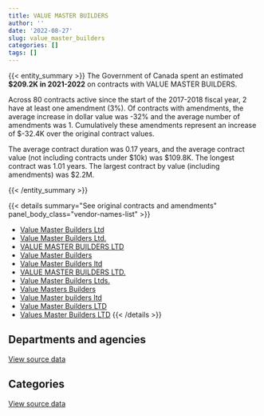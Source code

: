 ```yaml
---
title: VALUE MASTER BUILDERS
author: ''
date: '2022-08-27'
slug: value_master_builders
categories: []
tags: []
---
```


<script src="/rmarkdown-libs/htmlwidgets/htmlwidgets.js"></script>
<link href="/rmarkdown-libs/datatables-css/datatables-crosstalk.css" rel="stylesheet" />
<script src="/rmarkdown-libs/datatables-binding/datatables.js"></script>
<script src="/rmarkdown-libs/jquery/jquery-3.6.0.min.js"></script>
<link href="/rmarkdown-libs/dt-core-bootstrap/css/dataTables.bootstrap.min.css" rel="stylesheet" />
<link href="/rmarkdown-libs/dt-core-bootstrap/css/dataTables.bootstrap.extra.css" rel="stylesheet" />
<script src="/rmarkdown-libs/dt-core-bootstrap/js/jquery.dataTables.min.js"></script>
<script src="/rmarkdown-libs/dt-core-bootstrap/js/dataTables.bootstrap.min.js"></script>
<link href="/rmarkdown-libs/crosstalk/css/crosstalk.min.css" rel="stylesheet" />
<script src="/rmarkdown-libs/crosstalk/js/crosstalk.min.js"></script>
<script src="/rmarkdown-libs/htmlwidgets/htmlwidgets.js"></script>
<link href="/rmarkdown-libs/datatables-css/datatables-crosstalk.css" rel="stylesheet" />
<script src="/rmarkdown-libs/datatables-binding/datatables.js"></script>
<script src="/rmarkdown-libs/jquery/jquery-3.6.0.min.js"></script>
<link href="/rmarkdown-libs/dt-core-bootstrap/css/dataTables.bootstrap.min.css" rel="stylesheet" />
<link href="/rmarkdown-libs/dt-core-bootstrap/css/dataTables.bootstrap.extra.css" rel="stylesheet" />
<script src="/rmarkdown-libs/dt-core-bootstrap/js/jquery.dataTables.min.js"></script>
<script src="/rmarkdown-libs/dt-core-bootstrap/js/dataTables.bootstrap.min.js"></script>
<link href="/rmarkdown-libs/crosstalk/css/crosstalk.min.css" rel="stylesheet" />
<script src="/rmarkdown-libs/crosstalk/js/crosstalk.min.js"></script>

{{< entity_summary >}}
The Government of Canada spent an estimated **\$209.2K in 2021-2022** on contracts with VALUE MASTER BUILDERS.

Across 80 contracts active since the start of the 2017-2018 fiscal year, 2 have at least one amendment (3%). Of contracts with amendments, the average increase in dollar value was -32% and the average number of amendments was 1. Cumulatively these amendments represent an increase of \$-32.4K over the original contract values.

The average contract duration was 0.17 years, and the average contract value (not including contracts under \$10k) was \$109.8K. The longest contract was 1.01 years. The largest contract by value (including amendments) was \$2.2M.

{{< /entity_summary >}}

{{< details summary="See original contracts and amendments" panel_body_class="vendor-names-list" >}}
- [Value Master Builders Ltd](https://search.open.canada.ca/en/ct/?sort=contract_value_f%20desc&page=1&search_text=%22Value%20Master%20Builders%20Ltd%22)
- [Value Master Builders Ltd.](https://search.open.canada.ca/en/ct/?sort=contract_value_f%20desc&page=1&search_text=%22Value%20Master%20Builders%20Ltd.%22)
- [VALUE MASTER BUILDERS LTD](https://search.open.canada.ca/en/ct/?sort=contract_value_f%20desc&page=1&search_text=%22VALUE%20MASTER%20BUILDERS%20LTD%22)
- [Value Master Builders](https://search.open.canada.ca/en/ct/?sort=contract_value_f%20desc&page=1&search_text=%22Value%20Master%20Builders%22)
- [Value Master Builders ltd](https://search.open.canada.ca/en/ct/?sort=contract_value_f%20desc&page=1&search_text=%22Value%20Master%20Builders%20ltd%22)
- [VALUE MASTER BUILDERS LTD.](https://search.open.canada.ca/en/ct/?sort=contract_value_f%20desc&page=1&search_text=%22VALUE%20MASTER%20BUILDERS%20LTD.%22)
- [Value Master Builders Ltds.](https://search.open.canada.ca/en/ct/?sort=contract_value_f%20desc&page=1&search_text=%22Value%20Master%20Builders%20Ltds.%22)
- [Value Masters Builders](https://search.open.canada.ca/en/ct/?sort=contract_value_f%20desc&page=1&search_text=%22Value%20Masters%20Builders%22)
- [Value Master builders ltd](https://search.open.canada.ca/en/ct/?sort=contract_value_f%20desc&page=1&search_text=%22Value%20Master%20builders%20ltd%22)
- [Value Master Builders LTD](https://search.open.canada.ca/en/ct/?sort=contract_value_f%20desc&page=1&search_text=%22Value%20Master%20Builders%20LTD%22)
- [Values Master Builders LTD](https://search.open.canada.ca/en/ct/?sort=contract_value_f%20desc&page=1&search_text=%22Values%20Master%20Builders%20LTD%22)
{{< /details >}}

## Departments and agencies

<div id="htmlwidget-1" style="width:100%;height:auto;" class="datatables html-widget"></div>
<script type="application/json" data-for="htmlwidget-1">{"x":{"style":"bootstrap","filter":"none","vertical":false,"data":[["<a href=\"/departments/dnd-mdn/\">National Defence<\/a>"],[2390569.93],[349784.51],[253584.29],[209182.66]],"container":"<table class=\"table table-striped table-hover row-border order-column display\">\n  <thead>\n    <tr>\n      <th>Department<\/th>\n      <th>2018-2019<\/th>\n      <th>2019-2020<\/th>\n      <th>2020-2021<\/th>\n      <th>2021-2022<\/th>\n    <\/tr>\n  <\/thead>\n<\/table>","options":{"order":[[4,"desc"]],"pageLength":10,"autoWidth":true,"columnDefs":[{"targets":1,"render":"function(data, type, row, meta) {\n    return type !== 'display' ? data : DTWidget.formatCurrency(data, \"$\", 2, 3, \",\", \".\", true, null);\n  }"},{"targets":2,"render":"function(data, type, row, meta) {\n    return type !== 'display' ? data : DTWidget.formatCurrency(data, \"$\", 2, 3, \",\", \".\", true, null);\n  }"},{"targets":3,"render":"function(data, type, row, meta) {\n    return type !== 'display' ? data : DTWidget.formatCurrency(data, \"$\", 2, 3, \",\", \".\", true, null);\n  }"},{"targets":4,"render":"function(data, type, row, meta) {\n    return type !== 'display' ? data : DTWidget.formatCurrency(data, \"$\", 2, 3, \",\", \".\", true, null);\n  }"},{"width":"16%","targets":[1,2,3,4]},{"className":"dt-right","targets":[1,2,3,4]}],"orderClasses":false}},"evals":["options.columnDefs.0.render","options.columnDefs.1.render","options.columnDefs.2.render","options.columnDefs.3.render"],"jsHooks":[]}</script>
<p class="text-right">
<a href="https://github.com/GoC-Spending/contracts-data/tree/main/data/out/vendors/value_master_builders/summary_by_fiscal_year_by_department.csv" class="source-data-link btn btn-link">View source data</a>
</p>

## Categories

<div id="htmlwidget-2" style="width:100%;height:auto;" class="datatables html-widget"></div>
<script type="application/json" data-for="htmlwidget-2">{"x":{"style":"bootstrap","filter":"none","vertical":false,"data":[["<a href=\"/categories/1_facilities_and_construction/\">Facilities and construction<\/a>","<a href=\"/categories/10_office_management/\">Office management<\/a>","<a href=\"/categories/2_professional_services/\">Professional services<\/a>","<a href=\"/categories/6_industrial_products_and_services/\">Industrial products and services<\/a>"],[1897945.14,null,258279.44,234345.34],[237522.69,null,112261.82,null],[null,28323.76,225260.53,null],[null,null,209182.66,null]],"container":"<table class=\"table table-striped table-hover row-border order-column display\">\n  <thead>\n    <tr>\n      <th>Category<\/th>\n      <th>2018-2019<\/th>\n      <th>2019-2020<\/th>\n      <th>2020-2021<\/th>\n      <th>2021-2022<\/th>\n    <\/tr>\n  <\/thead>\n<\/table>","options":{"order":[[4,"desc"]],"dom":"t","pageLength":30,"autoWidth":true,"columnDefs":[{"targets":1,"render":"function(data, type, row, meta) {\n    return type !== 'display' ? data : DTWidget.formatCurrency(data, \"$\", 2, 3, \",\", \".\", true, null);\n  }"},{"targets":2,"render":"function(data, type, row, meta) {\n    return type !== 'display' ? data : DTWidget.formatCurrency(data, \"$\", 2, 3, \",\", \".\", true, null);\n  }"},{"targets":3,"render":"function(data, type, row, meta) {\n    return type !== 'display' ? data : DTWidget.formatCurrency(data, \"$\", 2, 3, \",\", \".\", true, null);\n  }"},{"targets":4,"render":"function(data, type, row, meta) {\n    return type !== 'display' ? data : DTWidget.formatCurrency(data, \"$\", 2, 3, \",\", \".\", true, null);\n  }"},{"width":"16%","targets":[1,2,3,4]},{"className":"dt-right","targets":[1,2,3,4]}],"orderClasses":false,"lengthMenu":[10,25,30,50,100]}},"evals":["options.columnDefs.0.render","options.columnDefs.1.render","options.columnDefs.2.render","options.columnDefs.3.render"],"jsHooks":[]}</script>
<p class="text-right">
<a href="https://github.com/GoC-Spending/contracts-data/tree/main/data/out/vendors/value_master_builders/summary_by_fiscal_year_by_category.csv" class="source-data-link btn btn-link">View source data</a>
</p>
